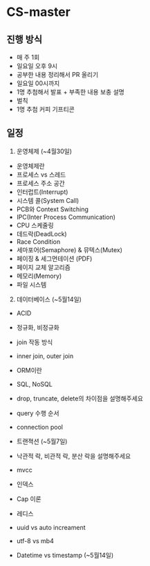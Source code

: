 # CS-master
## 진행 방식

- 매 주 1회
- 일요일 오후 9시
- 공부한 내용 정리해서 PR 올리기
- 일요일 00시까지
- 1명 추첨해서 발표 + 부족한 내용 보충 설명
- 벌칙
- 1명 추첨 커피 기프티콘

## 일정

1. 운영체제 (~4월30일)
- 운영체제란
- 프로세스 vs 스레드
- 프로세스 주소 공간
- 인터럽트(Interrupt)
- 시스템 콜(System Call)
- PCB와 Context Switching
- IPC(Inter Process Communication)
- CPU 스케줄링
- 데드락(DeadLock)
- Race Condition
- 세마포어(Semaphore) & 뮤텍스(Mutex)
- 페이징 & 세그먼테이션 (PDF)
- 페이지 교체 알고리즘
- 메모리(Memory)
- 파일 시스템


2. 데이터베이스 (~5월14일)
- ACID
- 정규화, 비정규화
- join 작동 방식
- inner join, outer join
- ORM이란
- SQL, NoSQL
- drop, truncate, delete의 차이점을 설명해주세요
- query 수행 순서
- connection pool
- 트랜젹션 (~5월7일)


- 낙관적 락, 비관적 락, 분산 락을 설명해주세요
- mvcc
- 인덱스
- Cap 이론
- 레디스
- uuid vs auto increament
- utf-8 vs mb4
- Datetime vs timestamp (~5월14일)


